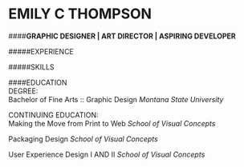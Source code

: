 # EMILY C THOMPSON  
####**GRAPHIC DESIGNER | ART DIRECTOR | ASPIRING DEVELOPER**

#####EXPERIENCE


#####SKILLS

####EDUCATION  
DEGREE:  
Bachelor of Fine Arts :: Graphic Design
_Montana State University_

CONTINUING EDUCATION:  
Making the Move from Print to Web
_School of Visual Concepts_

Packaging Design
_School of Visual Concepts_

User Experience Design I AND II
_School of Visual Concepts_


